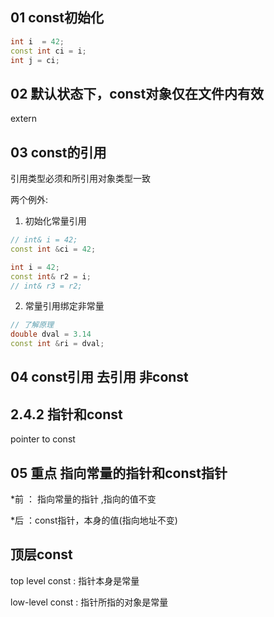 ## 01 const初始化

```cpp
int i  = 42;
const int ci = i;
int j = ci;
```

## 02 默认状态下，const对象仅在文件内有效

extern 

## 03 const的引用

引用类型必须和所引用对象类型一致

两个例外:

1. 初始化常量引用

```cpp
// int& i = 42;
const int &ci = 42;

int i = 42;
const int& r2 = i;
// int& r3 = r2;

```

2. 常量引用绑定非常量

```cpp
// 了解原理
double dval = 3.14
const int &ri = dval;
```


## 04 const引用 去引用 非const

## 2.4.2 指针和const

pointer to const

## 05 重点 指向常量的指针和const指针

*前 ： 指向常量的指针 ,指向的值不变

*后 ：const指针，本身的值(指向地址不变)

## 顶层const

top level const : 指针本身是常量

low-level const : 指针所指的对象是常量

